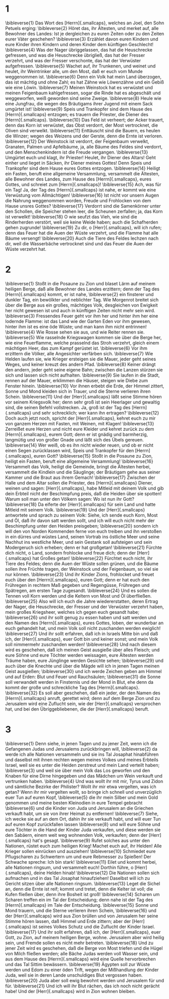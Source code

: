 # 1 
\bibleverse{1} Das Wort des [Herrn]{.smallcaps}, welches an Joel, den Sohn Petuels erging: 
\bibleverse{2} Höret das, ihr Ältesten, und merket auf, alle Bewohner des Landes: Ist je dergleichen zu euren Zeiten oder zu den Zeiten eurer Väter geschehen? 
\bibleverse{3} Erzählet davon euren Kindern und eure Kinder ihren Kindern und deren Kinder dem künftigen Geschlecht! 
\bibleverse{4} Was der Nager übriggelassen, das hat die Heuschrecke gefressen, und was die Heuschrecke übrigließ, das hat der Fresser verzehrt, und was der Fresser verschonte, das hat der Verwüster aufgefressen. 
\bibleverse{5} Wachet auf, ihr Trunkenen, und weinet und heulet, ihr Weintrinker alle, um den Most, daß er euch vom Munde weggenommen ist. 
\bibleverse{6} Denn ein Volk hat mein Land überzogen, das ist mächtig und ohne Zahl; es hat Zähne wie Löwenzähne und ein Gebiß wie eine Löwin. 
\bibleverse{7} Meinen Weinstock hat es verwüstet und meinen Feigenbaum kahlgefressen, sogar die Rinde hat es abgeschält und weggeworfen, weiß geworden sind seine Zweige. 
\bibleverse{8} Heule wie eine Jungfrau, die wegen des Bräutigams ihrer Jugend mit einem Sack umgürtet ist! 
\bibleverse{9} Speis und Trankopfer sind dem Hause des [Herrn]{.smallcaps} entzogen; es trauern die Priester, die Diener des [Herrn]{.smallcaps}. 
\bibleverse{10} Das Feld ist verheert; der Acker trauert, denn das Korn ist verwüstet, das Obst verdorrt, der Most vertrocknet, die Oliven sind verwelkt. 
\bibleverse{11} Enttäuscht sind die Bauern, es heulen die Winzer; wegen des Weizens und der Gerste, denn die Ernte ist verloren. 
\bibleverse{12} Der Weinstock ist verdorrt, der Feigenbaum verwelkt, Granaten, Palmen und Apfelbäume, ja, alle Bäume des Feldes sind verdorrt, und den Menschenkindern ist die Freude vergangen. 
\bibleverse{13} Umgürtet euch und klagt, ihr Priester! Heulet, ihr Diener des Altars! Geht einher und lieget in Säcken, ihr Diener meines Gottes! Denn Speis und Trankopfer sind dem Hause eures Gottes entzogen. 
\bibleverse{14} Heiligt ein Fasten, beruft eine allgemeine Versammlung, versammelt die Ältesten, alle Bewohner des Landes, zum Hause des [Herrn]{.smallcaps}, eures Gottes, und schreiet zum [Herrn]{.smallcaps}! 
\bibleverse{15} Ach, was für ein Tag! Ja, der Tag des [Herrn]{.smallcaps} ist nahe, er kommt wie eine Verwüstung vom Allmächtigen! 
\bibleverse{16} Ist nicht vor unsern Augen die Nahrung weggenommen worden, Freude und Frohlocken von dem Hause unsres Gottes? 
\bibleverse{17} Verdorrt sind die Samenkörner unter den Schollen, die Speicher stehen leer, die Scheunen zerfallen; ja, das Korn ist verwelkt! 
\bibleverse{18} O wie seufzt das Vieh, wie sind die Rinderherden verstört, weil sie keine Weide haben; auch die Schafherden gehen zugrunde! 
\bibleverse{19} Zu dir, o [Herr]{.smallcaps}, will ich rufen; denn das Feuer hat die Auen der Wüste verzehrt, und die Flamme hat alle Bäume versengt! 
\bibleverse{20} Auch die Tiere des Feldes lechzen nach dir, weil die Wasserbäche vertrocknet sind und das Feuer die Auen der Wüste verzehrt hat. 

# 2 
\bibleverse{1} Stoßt in die Posaune zu Zion und blaset Lärm auf meinem heiligen Berge, daß alle Bewohner des Landes erzittern; denn der Tag des [Herrn]{.smallcaps} kommt, er ist nahe, 
\bibleverse{2} ein finsterer und dunkler Tag, ein bewölkter und neblichter Tag. Wie Morgenrot breitet sich über die Berge aus ein großes, mächtiges Volk, desgleichen von Ewigkeit her nicht gewesen ist und auch in künftigen Zeiten nicht mehr sein wird. 
\bibleverse{3} Fressendes Feuer geht vor ihm her und hinter ihm her eine lodernde Flamme: ist das Land wie der Garten Eden vor ihm gewesen, hinter ihm ist es eine öde Wüste; und man kann ihm nicht entrinnen! 
\bibleverse{4} Wie Rosse sehen sie aus, und wie Reiter rennen sie. 
\bibleverse{5} Wie rasselnde Kriegswagen kommen sie über die Berge her, wie eine Feuerflamme, welche prasselnd das Stroh verzehrt, gleich einem mächtigen Heer, das zum Kampf gerüstet ist. 
\bibleverse{6} Vor ihm erzittern die Völker, alle Angesichter verfärben sich. 
\bibleverse{7} Wie Helden laufen sie, wie Krieger ersteigen sie die Mauer, jeder geht seines Weges, und keiner kreuzt des andern Pfad. 
\bibleverse{8} Keiner drängt den andern, jeder geht seine eigene Bahn; zwischen die Lanzen stürzen sie sich und lassen sich nicht aufhalten. 
\bibleverse{9} Sie laufen in die Stadt, rennen auf der Mauer, erklimmen die Häuser, steigen wie Diebe zum Fenster hinein. 
\bibleverse{10} Vor ihnen erbebt die Erde, der Himmel zittert, Sonne und Mond kleiden sich in Trauer, und die Sterne verlieren ihren Schein. 
\bibleverse{11} Und der [Herr]{.smallcaps} läßt seine Stimme hören vor seinem Kriegsvolk her; denn sehr groß ist sein Heerlager und gewaltig sind, die seinen Befehl vollstrecken. Ja, groß ist der Tag des [Herrn]{.smallcaps} und sehr schrecklich; wer kann ihn ertragen? 
\bibleverse{12} Doch auch jetzt noch, spricht der [Herr]{.smallcaps}, kehret euch zu mir von ganzem Herzen mit Fasten, mit Weinen, mit Klagen! 
\bibleverse{13} Zerreißet eure Herzen und nicht eure Kleider und kehret zurück zu dem [Herrn]{.smallcaps}, eurem Gott; denn er ist gnädig und barmherzig, langmütig und von großer Gnade und läßt sich des Übels gereuen. 
\bibleverse{14} Wer weiß, ob es ihn nicht wieder reuen, und ob er nicht einen Segen zurücklassen wird, Speis und Trankopfer für den [Herrn]{.smallcaps}, euren Gott? 
\bibleverse{15} Stoßt in die Posaune zu Zion, heiligt ein Fasten, beruft eine allgemeine Versammlung! 
\bibleverse{16} Versammelt das Volk, heiligt die Gemeinde, bringt die Ältesten herbei, versammelt die Kindlein und die Säuglinge; der Bräutigam gehe aus seiner Kammer und die Braut aus ihrem Gemach! 
\bibleverse{17} Zwischen der Halle und dem Altar sollen die Priester, des [Herrn]{.smallcaps} Diener, weinen und sagen: [Herr]{.smallcaps}, habe Mitleid mit deinem Volk und gib dein Erbteil nicht der Beschimpfung preis, daß die Heiden über sie spotten! Warum soll man unter den Völkern sagen: Wo ist nun ihr Gott? 
\bibleverse{18} Da eiferte der [Herr]{.smallcaps} für sein Land und hatte Mitleid mit seinem Volk. 
\bibleverse{19} Und der [Herr]{.smallcaps} antwortete und sprach zu seinem Volk: Siehe, ich sende euch Korn, Most und Öl, daß ihr davon satt werden sollt, und ich will euch nicht mehr der Beschimpfung unter den Heiden preisgeben; 
\bibleverse{20} sondern ich will den von Norden Kommenden ferne von euch treiben und ihn verstoßen in ein dürres und wüstes Land, seinen Vortrab ins östliche Meer und seine Nachhut ins westliche Meer, und sein Gestank soll aufsteigen und sein Modergeruch sich erheben; denn er hat großgetan! 
\bibleverse{21} Fürchte dich nicht, o Land, sondern frohlocke und freue dich; denn der [Herr]{.smallcaps} hat Großes getan! 
\bibleverse{22} Fürchtet euch nicht, ihr Tiere des Feldes; denn die Auen der Wüste sollen grünen, und die Bäume sollen ihre Früchte tragen, der Weinstock und der Feigenbaum, so viel sie nur können. 
\bibleverse{23} Und ihr Kinder Zions, frohlocket und freuet euch über den [Herrn]{.smallcaps}, euren Gott; denn er hat euch den Frühregen in rechtem Maß gegeben und Regengüsse, Frühregen und Spätregen, am ersten Tage zugesandt. 
\bibleverse{24} Und es sollen die Tennen voll Korn werden und die Keltern von Most und Öl überfließen. 
\bibleverse{25} Also will ich euch die Jahre wiedererstatten, deren Ertrag der Nager, die Heuschrecke, der Fresser und der Verwüster verzehrt haben, mein großes Kriegsheer, welches ich gegen euch gesandt habe; 
\bibleverse{26} und ihr sollt genug zu essen haben und satt werden und den Namen des [Herrn]{.smallcaps}, eures Gottes, loben, der wunderbar an euch gehandelt hat, und mein Volk soll nicht zuschanden werden ewiglich! 
\bibleverse{27} Und ihr sollt erfahren, daß ich in Israels Mitte bin und daß ich, der [Herr]{.smallcaps}, euer Gott bin und keiner sonst; und mein Volk soll nimmermehr zuschanden werden! 
\bibleverse{28} Und nach diesem wird es geschehen, daß ich meinen Geist ausgieße über alles Fleisch; und eure Söhne und eure Töchter werden weissagen, eure Ältesten werden Träume haben, eure Jünglinge werden Gesichte sehen; 
\bibleverse{29} und auch über die Knechte und über die Mägde will ich in jenen Tagen meinen Geist ausgießen; 
\bibleverse{30} und ich werde Zeichen geben am Himmel und auf Erden: Blut und Feuer und Rauchsäulen; 
\bibleverse{31} die Sonne soll verwandelt werden in Finsternis und der Mond in Blut, ehe denn da kommt der große und schreckliche Tag des [Herrn]{.smallcaps}. 
\bibleverse{32} Es soll aber geschehen, daß ein jeder, der den Namen des [Herrn]{.smallcaps} anruft, gerettet wird; denn auf dem Berge Zion und zu Jerusalem wird eine Zuflucht sein, wie der [Herr]{.smallcaps} versprochen hat, und bei den Übriggebliebenen, die der [Herr]{.smallcaps} beruft. 

# 3 
\bibleverse{1} Denn siehe, in jenen Tagen und zu jener Zeit, wenn ich die Gefangenen Judas und Jerusalems zurückbringen will, 
\bibleverse{2} da werde ich alle Nationen versammeln und sie ins Tal Josaphat hinabführen und daselbst mit ihnen rechten wegen meines Volkes und meines Erbteils Israel, weil sie es unter die Heiden zerstreut und mein Land verteilt haben; 
\bibleverse{3} und weil sie über mein Volk das Los geworfen und den Knaben für eine Dirne hingegeben und das Mädchen um Wein verkauft und vertrunken haben. 
\bibleverse{4} Und was wollt ihr mit mir, Tyrus und Zidon und sämtliche Bezirke der Philister? Wollt ihr mir etwa vergelten, was ich getan? Wenn ihr mir vergelten wollt, so bringe ich schnell und unverzüglich euer Tun auf euren Kopf, 
\bibleverse{5} die ihr mein Silber und mein Gold genommen und meine besten Kleinodien in eure Tempel gebracht 
\bibleverse{6} und die Kinder von Juda und Jerusalem an die Griechen verkauft habt, um sie von ihrer Heimat zu entfernen! 
\bibleverse{7} Siehe, ich wecke sie auf an dem Ort, dahin ihr sie verkauft habt, und will euer Tun auf euren Kopf zurückfallen lassen 
\bibleverse{8} und will eure Söhne und eure Töchter in die Hand der Kinder Juda verkaufen, und diese werden sie den Sabäern, einem weit weg wohnenden Volk, verkaufen; denn der [Herr]{.smallcaps} hat's gesagt. 
\bibleverse{9} Rufet solches aus unter den Nationen, rüstet euch zum heiligen Krieg! Machet euch auf, ihr Helden! Alle Krieger sollen einrücken und ausziehen! 
\bibleverse{10} Schmiedet eure Pflugscharen zu Schwertern um und eure Rebmesser zu Spießen! Der Schwache spreche: Ich bin stark! 
\bibleverse{11} Eilet und kommt herbei, alle Nationen ringsum, und versammelt euch! Dorthin führe, o [Herr]{.smallcaps}, deine Helden hinab! 
\bibleverse{12} Die Nationen sollen sich aufmachen und in das Tal Josaphat hinaufziehen! Daselbst will ich zu Gericht sitzen über alle Nationen ringsum. 
\bibleverse{13} Leget die Sichel an, denn die Ernte ist reif; kommt und tretet, denn die Kelter ist voll; die Kufen fließen über, denn ihre Bosheit ist groß! 
\bibleverse{14} Scharen um Scharen treffen ein im Tal der Entscheidung; denn nahe ist der Tag des [Herrn]{.smallcaps} im Tale der Entscheidung. 
\bibleverse{15} Sonne und Mond trauern, und die Sterne verlieren ihren Schein, 
\bibleverse{16} und der [Herr]{.smallcaps} wird aus Zion brüllen und von Jerusalem her seine Stimme hören lassen, daß Himmel und Erde zittern; aber der [Herr]{.smallcaps} ist seines Volkes Schutz und die Zuflucht der Kinder Israel. 
\bibleverse{17} Und ihr sollt erfahren, daß ich, der [Herr]{.smallcaps}, euer Gott, zu Zion, auf meinem heiligen Berge, wohne. Jerusalem aber wird heilig sein, und Fremde sollen es nicht mehr betreten. 
\bibleverse{18} Und zu jener Zeit wird es geschehen, daß die Berge von Most triefen und die Hügel von Milch fließen werden; alle Bäche Judas werden voll Wasser sein, und aus dem Hause des [Herrn]{.smallcaps} wird eine Quelle hervorbrechen und das Tal Sittim bewässern. 
\bibleverse{19} Ägypten soll zur Wüste werden und Edom zu einer öden Trift, wegen der Mißhandlung der Kinder Juda, weil sie in deren Lande unschuldiges Blut vergossen haben. 
\bibleverse{20} Juda aber soll ewig bewohnt werden und Jerusalem für und für. 
\bibleverse{21} Und ich will ihr Blut rächen, das ich noch nicht gerächt habe! Und der [Herr]{.smallcaps} wird in Zion wohnen bleiben. 